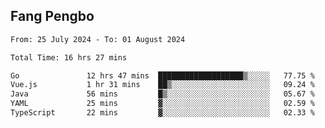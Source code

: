 ## Fang Pengbo

<!--START_SECTION:waka-->

```txt
From: 25 July 2024 - To: 01 August 2024

Total Time: 16 hrs 27 mins

Go               12 hrs 47 mins  ███████████████████▒░░░░░   77.75 %
Vue.js           1 hr 31 mins    ██▒░░░░░░░░░░░░░░░░░░░░░░   09.24 %
Java             56 mins         █▒░░░░░░░░░░░░░░░░░░░░░░░   05.67 %
YAML             25 mins         ▓░░░░░░░░░░░░░░░░░░░░░░░░   02.59 %
TypeScript       22 mins         ▓░░░░░░░░░░░░░░░░░░░░░░░░   02.33 %
```

<!--END_SECTION:waka-->